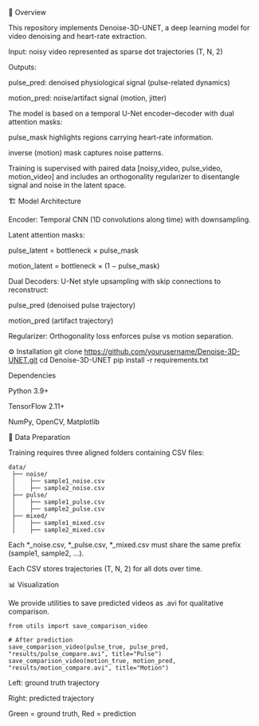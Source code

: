 📌 Overview

This repository implements Denoise-3D-UNET, a deep learning model for video denoising and heart-rate extraction.

Input: noisy video represented as sparse dot trajectories (T, N, 2)

Outputs:

pulse_pred: denoised physiological signal (pulse-related dynamics)

motion_pred: noise/artifact signal (motion, jitter)

The model is based on a temporal U-Net encoder–decoder with dual attention masks:

pulse_mask highlights regions carrying heart-rate information.

inverse (motion) mask captures noise patterns.

Training is supervised with paired data [noisy_video, pulse_video, motion_video] and includes an orthogonality regularizer to disentangle signal and noise in the latent space.

🏗 Model Architecture

Encoder: Temporal CNN (1D convolutions along time) with downsampling.

Latent attention masks:

pulse_latent = bottleneck × pulse_mask

motion_latent = bottleneck × (1 − pulse_mask)

Dual Decoders: U-Net style upsampling with skip connections to reconstruct:

pulse_pred (denoised pulse trajectory)

motion_pred (artifact trajectory)

Regularizer: Orthogonality loss enforces pulse vs motion separation.

⚙️ Installation
git clone https://github.com/yourusername/Denoise-3D-UNET.git
cd Denoise-3D-UNET
pip install -r requirements.txt


Dependencies

Python 3.9+

TensorFlow 2.11+

NumPy, OpenCV, Matplotlib

📂 Data Preparation

Training requires three aligned folders containing CSV files:
```
data/
 ├── noise/
 │    ├── sample1_noise.csv
 │    ├── sample2_noise.csv
 ├── pulse/
 │    ├── sample1_pulse.csv
 │    ├── sample2_pulse.csv
 ├── mixed/
 │    ├── sample1_mixed.csv
 │    ├── sample2_mixed.csv
```

Each *_noise.csv, *_pulse.csv, *_mixed.csv must share the same prefix (sample1, sample2, …).

Each CSV stores trajectories (T, N, 2) for all dots over time.

📊 Visualization

We provide utilities to save predicted videos as .avi for qualitative comparison.
```
from utils import save_comparison_video

# After prediction
save_comparison_video(pulse_true, pulse_pred, "results/pulse_compare.avi", title="Pulse")
save_comparison_video(motion_true, motion_pred, "results/motion_compare.avi", title="Motion")
```

Left: ground truth trajectory

Right: predicted trajectory

Green = ground truth, Red = prediction
